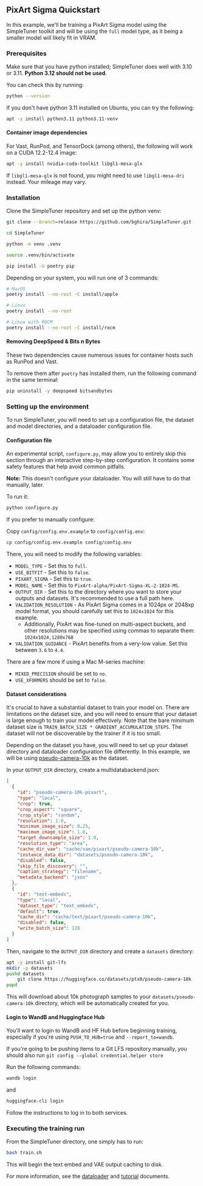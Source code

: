 ## PixArt Sigma Quickstart

In this example, we'll be training a PixArt Sigma model using the SimpleTuner toolkit and will be using the `full` model type, as it being a smaller model will likely fit in VRAM.

### Prerequisites

Make sure that you have python installed; SimpleTuner does well with 3.10 or 3.11. **Python 3.12 should not be used**.

You can check this by running:

```bash
python --version
```

If you don't have python 3.11 installed on Ubuntu, you can try the following:

```bash
apt -y install python3.11 python3.11-venv
```

#### Container image dependencies

For Vast, RunPod, and TensorDock (among others), the following will work on a CUDA 12.2-12.4 image:

```bash
apt -y install nvidia-cuda-toolkit libgl1-mesa-glx
```

If `libgl1-mesa-glx` is not found, you might need to use `libgl1-mesa-dri` instead. Your mileage may vary.

### Installation

Clone the SimpleTuner repository and set up the python venv:

```bash
git clone --branch=release https://github.com/bghira/SimpleTuner.git

cd SimpleTuner

python -m venv .venv

source .venv/bin/activate

pip install -U poetry pip
```

Depending on your system, you will run one of 3 commands:

```bash
# MacOS
poetry install --no-root -C install/apple

# Linux
poetry install --no-root

# Linux with ROCM
poetry install --no-root -C install/rocm
```

#### Removing DeepSpeed & Bits n Bytes

These two dependencies cause numerous issues for container hosts such as RunPod and Vast.

To remove them after `poetry` has installed them, run the following command in the same terminal:

```bash
pip uninstall -y deepspeed bitsandbytes
```

### Setting up the environment

To run SimpleTuner, you will need to set up a configuration file, the dataset and model directories, and a dataloader configuration file.

#### Configuration file

An experimental script, `configure.py`, may allow you to entirely skip this section through an interactive step-by-step configuration. It contains some safety features that help avoid common pitfalls.

**Note:** This doesn't configure your dataloader. You will still have to do that manually, later.

To run it:

```bash
python configure.py
```

If you prefer to manually configure:

Copy `config/config.env.example` to `config/config.env`:

```bash
cp config/config.env.example config/config.env
```

There, you will need to modify the following variables:

- `MODEL_TYPE` - Set this to `full`.
- `USE_BITFIT` - Set this to `false`.
- `PIXART_SIGMA` - Set this to `true`.
- `MODEL_NAME` - Set this to `PixArt-alpha/PixArt-Sigma-XL-2-1024-MS`.
- `OUTPUT_DIR` - Set this to the directory where you want to store your outputs and datasets. It's recommended to use a full path here.
- `VALIDATION_RESOLUTION` - As PixArt Sigma comes in a 1024px or 2048xp model format, you should carefully set this to `1024x1024` for this example.
  - Additionally, PixArt was fine-tuned on multi-aspect buckets, and other resolutions may be specified using commas to separate them: `1024x1024,1280x768`
- `VALIDATION_GUIDANCE` - PixArt benefits from a very-low value. Set this between `3.6` to `4.4`.

There are a few more if using a Mac M-series machine:

- `MIXED_PRECISION` should be set to `no`.
- `USE_XFORMERS` should be set to `false`.

#### Dataset considerations

It's crucial to have a substantial dataset to train your model on. There are limitations on the dataset size, and you will need to ensure that your dataset is large enough to train your model effectively. Note that the bare minimum dataset size is `TRAIN_BATCH_SIZE * GRADIENT_ACCUMULATION_STEPS`. The dataset will not be discoverable by the trainer if it is too small.

Depending on the dataset you have, you will need to set up your dataset directory and dataloader configuration file differently. In this example, we will be using [pseudo-camera-10k](https://huggingface.co/datasets/ptx0/pseudo-camera-10k) as the dataset.

In your `OUTPUT_DIR` directory, create a multidatabackend.json:

```json
[
  {
    "id": "pseudo-camera-10k-pixart",
    "type": "local",
    "crop": true,
    "crop_aspect": "square",
    "crop_style": "random",
    "resolution": 1.0,
    "minimum_image_size": 0.25,
    "maximum_image_size": 1.0,
    "target_downsample_size": 1.0,
    "resolution_type": "area",
    "cache_dir_vae": "cache/vae/pixart/pseudo-camera-10k",
    "instance_data_dir": "datasets/pseudo-camera-10k",
    "disabled": false,
    "skip_file_discovery": "",
    "caption_strategy": "filename",
    "metadata_backend": "json"
  },
  {
    "id": "text-embeds",
    "type": "local",
    "dataset_type": "text_embeds",
    "default": true,
    "cache_dir": "cache/text/pixart/pseudo-camera-10k",
    "disabled": false,
    "write_batch_size": 128
  }
]
```

Then, navigate to the `OUTPUT_DIR` directory and create a `datasets` directory:

```bash
apt -y install git-lfs
mkdir -p datasets
pushd datasets
    git clone https://huggingface.co/datasets/ptx0/pseudo-camera-10k
popd
```

This will download about 10k photograph samples to your `datasets/pseudo-camera-10k` directory, which will be automatically created for you.

#### Login to WandB and Huggingface Hub

You'll want to login to WandB and HF Hub before beginning training, especially if you're using `PUSH_TO_HUB=true` and `--report_to=wandb`.

If you're going to be pushing items to a Git LFS repository manually, you should also run `git config --global credential.helper store`

Run the following commands:

```bash
wandb login
```

and

```bash
huggingface-cli login
```

Follow the instructions to log in to both services.

### Executing the training run

From the SimpleTuner directory, one simply has to run:

```bash
bash train.sh
```

This will begin the text embed and VAE output caching to disk.

For more information, see the [dataloader](/documentation/DATALOADER.md) and [tutorial](/TUTORIAL.md) documents.
